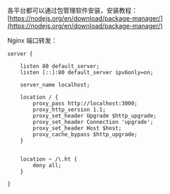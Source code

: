 
各平台都可以通过包管理软件安装，安装教程：[https://nodejs.org/en/download/package-manager/](https://nodejs.org/en/download/package-manager/)


Nginx 端口转发：

    server {

        listen 80 default_server;
        listen [::]:80 default_server ipv6only=on;

        server_name localhost;

        location / {
            proxy_pass http://localhost:3000;
            proxy_http_version 1.1;
            proxy_set_header Upgrade $http_upgrade;
            proxy_set_header Connection 'upgrade';
            proxy_set_header Host $host;
            proxy_cache_bypass $http_upgrade;
        }   


        location ~ /\.ht {
            deny all;
        }

    }


